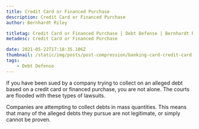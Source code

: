 ```yaml
---
title: Credit Card or Financed Purchase
description: Credit Card or Financed Purchase
author: Bernhardt Riley

titletag: Credit Card or Financed Purchase | Debt Defense | Bernhardt Riley
metadesc: Credit Card or Financed Purchase

date: 2021-05-22T17:18:35.106Z
thumbnail: /static/img/posts/post-compression/banking-card-credit-card-1332191.webp
tags:
    - Debt Defense
---
```


<!--StartFragment-->

If you have been sued by a company trying to collect on an alleged debt based on a credit card or financed purchase, you are not alone. The courts are flooded with these types of lawsuits.

Companies are attempting to collect debts in mass quantities. This means that many of the alleged debts they pursue are not legitimate, or simply cannot be proven.

<!--EndFragment-->

